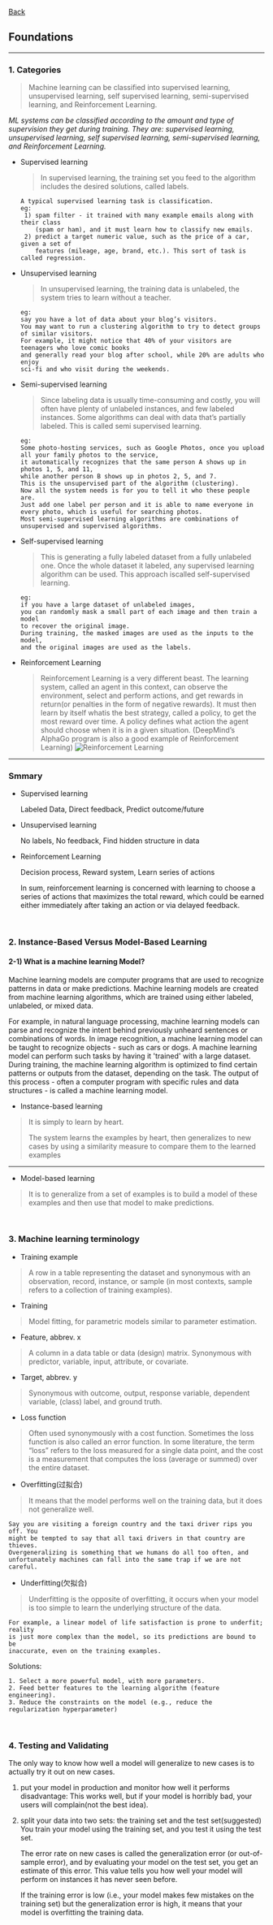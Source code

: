 [Back](README.md)

## Foundations

<hr>

### 1. Categories

> Machine learning can be classified into supervised learning, unsupervised learning, self supervised learning, semi-supervised learning, and Reinforcement Learning.

_ML systems can be classified according to the amount and type of
supervision they get during training.
They are: supervised learning, unsupervised learning, self supervised learning, semi-supervised learning, and Reinforcement Learning._

- Supervised learning
    >In supervised learning, the training set you feed to the algorithm includes
    the desired solutions, called labels.
    ```
    A typical supervised learning task is classification.
    eg:
     1) spam filter - it trained with many example emails along with their class 
        (spam or ham), and it must learn how to classify new emails.
     2) predict a target numeric value, such as the price of a car, given a set of 
        features (mileage, age, brand, etc.). This sort of task is called regression.
    ```
- Unsupervised learning
    >In unsupervised learning, the training data is unlabeled, the system tries to learn without a teacher.
    ```
    eg:
    say you have a lot of data about your blog’s visitors. 
    You may want to run a clustering algorithm to try to detect groups of similar visitors. 
    For example, it might notice that 40% of your visitors are teenagers who love comic books 
    and generally read your blog after school, while 20% are adults who enjoy
    sci-fi and who visit during the weekends.
    ```
- Semi-supervised learning
    >Since labeling data is usually time-consuming and costly, you will often have plenty of unlabeled instances, and few labeled instances. 
    Some algorithms can deal with data that’s partially labeled. This is called semi supervised learning.
    ```
    eg:
    Some photo-hosting services, such as Google Photos, once you upload all your family photos to the service, 
    it automatically recognizes that the same person A shows up in photos 1, 5, and 11, 
    while another person B shows up in photos 2, 5, and 7. 
    This is the unsupervised part of the algorithm (clustering). 
    Now all the system needs is for you to tell it who these people are. 
    Just add one label per person and it is able to name everyone in every photo, which is useful for searching photos.
    Most semi-supervised learning algorithms are combinations of unsupervised and supervised algorithms.
    ```
- Self-supervised learning
    >This is generating a fully labeled dataset from a fully unlabeled one. 
    Once the whole dataset it labeled, any supervised learning algorithm can be used.
    This approach iscalled self-supervised learning.
    ```
    eg:
    if you have a large dataset of unlabeled images, 
    you can randomly mask a small part of each image and then train a model 
    to recover the original image. 
    During training, the masked images are used as the inputs to the model, 
    and the original images are used as the labels.
    ```
- Reinforcement Learning
    >Reinforcement Learning is a very different beast. 
    The learning system, called an agent in this context, can observe the environment, 
    select and perform actions, 
    and get rewards in return(or penalties in the form of negative rewards).
    It must then learn by itself whatis the best strategy, called a policy, 
    to get the most reward over time. 
    A policy defines what action the agent should choose when it is in a given situation.
    (DeepMind’s AlphaGo program is also a good example of Reinforcement Learning)
    ![Reinforcement Learning](ml1.png)

<hr>

### Smmary

- Supervised learning

    Labeled Data, Direct feedback, Predict outcome/future

- Unsupervised learning

    No labels, No feedback, Find hidden structure in data

- Reinforcement Learning

    Decision process, Reward system, Learn series of actions

    In sum, reinforcement learning is concerned with learning to choose a series of actions that maximizes the total reward, which could be earned either immediately after taking an action or via delayed
    feedback.

&nbsp;

### 2. Instance-Based Versus Model-Based Learning

#### 2-1) What is a machine learning Model?

Machine learning models are computer programs that are used to recognize patterns in data or make predictions. Machine learning models are created from machine learning algorithms, which are trained using either labeled, unlabeled, or mixed data.

For example, in natural language processing, machine learning models can parse and recognize the intent behind previously unheard sentences or combinations of words. In image recognition, a machine learning model can be taught to recognize objects - such as cars or dogs. A machine learning model can perform such tasks by having it 'trained' with a large dataset. During training, the machine learning algorithm is optimized to find certain patterns or outputs from the dataset, depending on the task. The output of this process - often a computer program with specific rules and data structures - is called a machine learning model.

- Instance-based learning
>It is simply to learn by heart.
>
>The system learns the examples by heart, then generalizes to new cases by using a similarity measure to compare them to the learned examples

<hr>

- Model-based learning
>It is to generalize from a set of examples is to build a model of these examples and then use that model to make predictions.

&nbsp;

### 3. Machine learning terminology

- Training example
>A row in a table representing the dataset and synonymous with an observation, record, instance, or sample (in most contexts, sample refers to a collection of training 
examples).

- Training
>Model fitting, for parametric models similar to parameter estimation.

- Feature, abbrev. x
>A column in a data table or data (design) matrix. Synonymous with predictor, variable, input, attribute, or covariate.

- Target, abbrev. y
>Synonymous with outcome, output, response variable, dependent variable, (class) label, and ground truth.

- Loss function
>Often used synonymously with a cost function. Sometimes the loss function is 
also called an error function. In some literature, the term “loss” refers to the loss measured for 
a single data point, and the cost is a measurement that computes the loss (average or summed) 
over the entire dataset.

- Overfitting(过拟合)
>It means that the model performs well on the training data, but it does not generalize well.
```
Say you are visiting a foreign country and the taxi driver rips you off. You
might be tempted to say that all taxi drivers in that country are thieves.
Overgeneralizing is something that we humans do all too often, and
unfortunately machines can fall into the same trap if we are not careful.
```

- Underfitting(欠拟合)
>Underfitting is the opposite of overfitting, it occurs when your model is too simple to learn the underlying structure of the data.
```
For example, a linear model of life satisfaction is prone to underfit; reality
is just more complex than the model, so its predictions are bound to be
inaccurate, even on the training examples.
```
Solutions:
```
1. Select a more powerful model, with more parameters.
2. Feed better features to the learning algorithm (feature engineering).
3. Reduce the constraints on the model (e.g., reduce the regularization hyperparameter)
```

&nbsp;

### 4. Testing and Validating

The only way to know how well a model will generalize to new cases is to
actually try it out on new cases.

1. put your model in production and monitor how well it performs
 disadvantage:
 This works well, but if your model is horribly bad, your users will complain(not the best idea).

 2. split your data into two sets: the training set and the test set(suggested)
 You train your model using the training set, and you test it using the test set.

    The error rate on new cases is called the generalization error (or out-of-sample error), and by evaluating your model on the test set, you get an estimate of this error. This value tells you how well your model will perform on instances it has never seen before.

    If the training error is low (i.e., your model makes few mistakes on the training set) but the generalization error is high, it means that your model is overfitting the training data.

